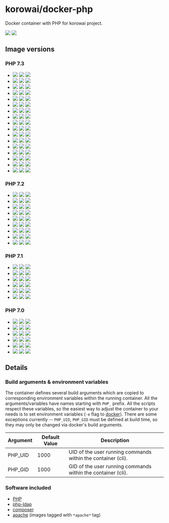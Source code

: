 # korowai/docker-php

Docker container with PHP for korowai project.

[![](https://img.shields.io/docker/stars/korowai/php.svg)](https://hub.docker.com/r/korowai/php/ "Docker Stars")
[![](https://img.shields.io/docker/pulls/korowai/php.svg)](https://hub.docker.com/r/korowai/php/ "Docker Pulls")


## Image versions


### PHP 7.3

- [![](https://images.microbadger.com/badges/version/korowai/php:latest.svg)](https://microbadger.com/images/korowai/php:latest "korowai/php:latest")
  [![](https://images.microbadger.com/badges/image/korowai/php:latest.svg)](https://microbadger.com/images/korowai/php:latest "Docker image size")
  [![](https://images.microbadger.com/badges/commit/korowai/php:latest.svg)](https://microbadger.com/images/korowai/php:latest "Source code")
- [![](https://images.microbadger.com/badges/version/korowai/php:cli.svg)](https://microbadger.com/images/korowai/php:cli "korowai/php:cli")
  [![](https://images.microbadger.com/badges/image/korowai/php:cli.svg)](https://microbadger.com/images/korowai/php:cli "Docker image size")
  [![](https://images.microbadger.com/badges/commit/korowai/php:cli.svg)](https://microbadger.com/images/korowai/php:cli "Source code")
- [![](https://images.microbadger.com/badges/version/korowai/php:latest-cli.svg)](https://microbadger.com/images/korowai/php:latest-cli "korowai/php:latest-cli")
  [![](https://images.microbadger.com/badges/image/korowai/php:latest-cli.svg)](https://microbadger.com/images/korowai/php:latest-cli "Docker image size")
  [![](https://images.microbadger.com/badges/commit/korowai/php:latest-cli.svg)](https://microbadger.com/images/korowai/php:latest-cli "Source code")
- [![](https://images.microbadger.com/badges/version/korowai/php:7.svg)](https://microbadger.com/images/korowai/php:7 "korowai/php:7")
  [![](https://images.microbadger.com/badges/image/korowai/php:7.svg)](https://microbadger.com/images/korowai/php:7 "Docker image size")
  [![](https://images.microbadger.com/badges/commit/korowai/php:7.svg)](https://microbadger.com/images/korowai/php:7 "Source code")
- [![](https://images.microbadger.com/badges/version/korowai/php:7-cli.svg)](https://microbadger.com/images/korowai/php:7-cli "korowai/php:7-cli")
  [![](https://images.microbadger.com/badges/image/korowai/php:7-cli.svg)](https://microbadger.com/images/korowai/php:7-cli "Docker image size")
  [![](https://images.microbadger.com/badges/commit/korowai/php:7-cli.svg)](https://microbadger.com/images/korowai/php:7-cli "Source code")
- [![](https://images.microbadger.com/badges/version/korowai/php:7.3.svg)](https://microbadger.com/images/korowai/php:7.3 "korowai/php:7.3")
  [![](https://images.microbadger.com/badges/image/korowai/php:7.3.svg)](https://microbadger.com/images/korowai/php:7.3 "Docker image size")
  [![](https://images.microbadger.com/badges/commit/korowai/php:7.3.svg)](https://microbadger.com/images/korowai/php:7.3 "Source code")
- [![](https://images.microbadger.com/badges/version/korowai/php:7.3-cli.svg)](https://microbadger.com/images/korowai/php:7.3-cli "korowai/php:7.3-cli")
  [![](https://images.microbadger.com/badges/image/korowai/php:7.3-cli.svg)](https://microbadger.com/images/korowai/php:7.3-cli "Docker image size")
  [![](https://images.microbadger.com/badges/commit/korowai/php:7.3-cli.svg)](https://microbadger.com/images/korowai/php:7.3-cli "Source code")
- [![](https://images.microbadger.com/badges/version/korowai/php:7.3-buster.svg)](https://microbadger.com/images/korowai/php:7.3-buster "korowai/php:7.3-buster")
  [![](https://images.microbadger.com/badges/image/korowai/php:7.3-buster.svg)](https://microbadger.com/images/korowai/php:7.3-buster "Docker image size")
  [![](https://images.microbadger.com/badges/commit/korowai/php:7.3-buster.svg)](https://microbadger.com/images/korowai/php:7.3-buster "Source code")
- [![](https://images.microbadger.com/badges/version/korowai/php:7.3-cli-buster.svg)](https://microbadger.com/images/korowai/php:7.3-cli-buster "korowai/php:7.3-cli-buster")
  [![](https://images.microbadger.com/badges/image/korowai/php:7.3-cli-buster.svg)](https://microbadger.com/images/korowai/php:7.3-cli-buster "Docker image size")
  [![](https://images.microbadger.com/badges/commit/korowai/php:7.3-cli-buster.svg)](https://microbadger.com/images/korowai/php:7.3-cli-buster "Source code")
- [![](https://images.microbadger.com/badges/version/korowai/php:apache.svg)](https://microbadger.com/images/korowai/php:apache "korowai/php:apache")
  [![](https://images.microbadger.com/badges/image/korowai/php:apache.svg)](https://microbadger.com/images/korowai/php:apache "Docker image size")
  [![](https://images.microbadger.com/badges/commit/korowai/php:apache.svg)](https://microbadger.com/images/korowai/php:apache "Source code")
- [![](https://images.microbadger.com/badges/version/korowai/php:latest-apache.svg)](https://microbadger.com/images/korowai/php:latest-apache "korowai/php:latest-apache")
  [![](https://images.microbadger.com/badges/image/korowai/php:latest-apache.svg)](https://microbadger.com/images/korowai/php:latest-apache "Docker image size")
  [![](https://images.microbadger.com/badges/commit/korowai/php:latest-apache.svg)](https://microbadger.com/images/korowai/php:latest-apache "Source code")
- [![](https://images.microbadger.com/badges/version/korowai/php:7-apache.svg)](https://microbadger.com/images/korowai/php:7-apache "korowai/php:7-apache")
  [![](https://images.microbadger.com/badges/image/korowai/php:7-apache.svg)](https://microbadger.com/images/korowai/php:7-apache "Docker image size")
  [![](https://images.microbadger.com/badges/commit/korowai/php:7-apache.svg)](https://microbadger.com/images/korowai/php:7-apache "Source code")
- [![](https://images.microbadger.com/badges/version/korowai/php:7.3-apache.svg)](https://microbadger.com/images/korowai/php:7.3-apache "korowai/php:7.3-apache")
  [![](https://images.microbadger.com/badges/image/korowai/php:7.3-apache.svg)](https://microbadger.com/images/korowai/php:7.3-apache "Docker image size")
  [![](https://images.microbadger.com/badges/commit/korowai/php:7.3-apache.svg)](https://microbadger.com/images/korowai/php:7.3-apache "Source code")
- [![](https://images.microbadger.com/badges/version/korowai/php:7.3-apache-buster.svg)](https://microbadger.com/images/korowai/php:7.3-apache-buster "korowai/php:7.3-apache-buster")
  [![](https://images.microbadger.com/badges/image/korowai/php:7.3-apache-buster.svg)](https://microbadger.com/images/korowai/php:7.3-apache-buster "Docker image size")
  [![](https://images.microbadger.com/badges/commit/korowai/php:7.3-apache-buster.svg)](https://microbadger.com/images/korowai/php:7.3-apache-buster "Source code")
- [![](https://images.microbadger.com/badges/version/korowai/php:7.3-stretch.svg)](https://microbadger.com/images/korowai/php:7.3-stretch "korowai/php:7.3-stretch")
  [![](https://images.microbadger.com/badges/image/korowai/php:7.3-stretch.svg)](https://microbadger.com/images/korowai/php:7.3-stretch "Docker image size")
  [![](https://images.microbadger.com/badges/commit/korowai/php:7.3-stretch.svg)](https://microbadger.com/images/korowai/php:7.3-stretch "Source code")
- [![](https://images.microbadger.com/badges/version/korowai/php:7.3-cli-stretch.svg)](https://microbadger.com/images/korowai/php:7.3-cli-stretch "korowai/php:7.3-cli-stretch")
  [![](https://images.microbadger.com/badges/image/korowai/php:7.3-cli-stretch.svg)](https://microbadger.com/images/korowai/php:7.3-cli-stretch "Docker image size")
  [![](https://images.microbadger.com/badges/commit/korowai/php:7.3-cli-stretch.svg)](https://microbadger.com/images/korowai/php:7.3-cli-stretch "Source code")
- [![](https://images.microbadger.com/badges/version/korowai/php:7.3-apache-stretch.svg)](https://microbadger.com/images/korowai/php:7.3-apache-stretch "korowai/php:7.3-apache-stretch")
  [![](https://images.microbadger.com/badges/image/korowai/php:7.3-apache-stretch.svg)](https://microbadger.com/images/korowai/php:7.3-apache-stretch "Docker image size")
  [![](https://images.microbadger.com/badges/commit/korowai/php:7.3-apache-stretch.svg)](https://microbadger.com/images/korowai/php:7.3-apache-stretch "Source code")

### PHP 7.2

- [![](https://images.microbadger.com/badges/version/korowai/php:7.2.svg)](https://microbadger.com/images/korowai/php:7.2 "korowai/php:7.2")
  [![](https://images.microbadger.com/badges/image/korowai/php:7.2.svg)](https://microbadger.com/images/korowai/php:7.2 "Docker image size")
  [![](https://images.microbadger.com/badges/commit/korowai/php:7.2.svg)](https://microbadger.com/images/korowai/php:7.2 "Source code")
- [![](https://images.microbadger.com/badges/version/korowai/php:7.2-cli.svg)](https://microbadger.com/images/korowai/php:7.2-cli "korowai/php:7.2-cli")
  [![](https://images.microbadger.com/badges/image/korowai/php:7.2-cli.svg)](https://microbadger.com/images/korowai/php:7.2-cli "Docker image size")
  [![](https://images.microbadger.com/badges/commit/korowai/php:7.2-cli.svg)](https://microbadger.com/images/korowai/php:7.2-cli "Source code")
- [![](https://images.microbadger.com/badges/version/korowai/php:7.2-buster.svg)](https://microbadger.com/images/korowai/php:7.2-buster "korowai/php:7.2-buster")
  [![](https://images.microbadger.com/badges/image/korowai/php:7.2-buster.svg)](https://microbadger.com/images/korowai/php:7.2-buster "Docker image size")
  [![](https://images.microbadger.com/badges/commit/korowai/php:7.2-buster.svg)](https://microbadger.com/images/korowai/php:7.2-buster "Source code")
- [![](https://images.microbadger.com/badges/version/korowai/php:7.2-cli-buster.svg)](https://microbadger.com/images/korowai/php:7.2-cli-buster "korowai/php:7.2-cli-buster")
  [![](https://images.microbadger.com/badges/image/korowai/php:7.2-cli-buster.svg)](https://microbadger.com/images/korowai/php:7.2-cli-buster "Docker image size")
  [![](https://images.microbadger.com/badges/commit/korowai/php:7.2-cli-buster.svg)](https://microbadger.com/images/korowai/php:7.2-cli-buster "Source code")
- [![](https://images.microbadger.com/badges/version/korowai/php:7.2-apache.svg)](https://microbadger.com/images/korowai/php:7.2-apache "korowai/php:7.2-apache")
  [![](https://images.microbadger.com/badges/image/korowai/php:7.2-apache.svg)](https://microbadger.com/images/korowai/php:7.2-apache "Docker image size")
  [![](https://images.microbadger.com/badges/commit/korowai/php:7.2-apache.svg)](https://microbadger.com/images/korowai/php:7.2-apache "Source code")
- [![](https://images.microbadger.com/badges/version/korowai/php:7.2-apache-buster.svg)](https://microbadger.com/images/korowai/php:7.2-apache-buster "korowai/php:7.2-apache-buster")
  [![](https://images.microbadger.com/badges/image/korowai/php:7.2-apache-buster.svg)](https://microbadger.com/images/korowai/php:7.2-apache-buster "Docker image size")
  [![](https://images.microbadger.com/badges/commit/korowai/php:7.2-apache-buster.svg)](https://microbadger.com/images/korowai/php:7.2-apache-buster "Source code")
- [![](https://images.microbadger.com/badges/version/korowai/php:7.2-stretch.svg)](https://microbadger.com/images/korowai/php:7.2-stretch "korowai/php:7.2-stretch")
  [![](https://images.microbadger.com/badges/image/korowai/php:7.2-stretch.svg)](https://microbadger.com/images/korowai/php:7.2-stretch "Docker image size")
  [![](https://images.microbadger.com/badges/commit/korowai/php:7.2-stretch.svg)](https://microbadger.com/images/korowai/php:7.2-stretch "Source code")
- [![](https://images.microbadger.com/badges/version/korowai/php:7.2-cli-stretch.svg)](https://microbadger.com/images/korowai/php:7.2-cli-stretch "korowai/php:7.2-cli-stretch")
  [![](https://images.microbadger.com/badges/image/korowai/php:7.2-cli-stretch.svg)](https://microbadger.com/images/korowai/php:7.2-cli-stretch "Docker image size")
  [![](https://images.microbadger.com/badges/commit/korowai/php:7.2-cli-stretch.svg)](https://microbadger.com/images/korowai/php:7.2-cli-stretch "Source code")
- [![](https://images.microbadger.com/badges/version/korowai/php:7.2-apache-stretch.svg)](https://microbadger.com/images/korowai/php:7.2-apache-stretch "korowai/php:7.2-apache-stretch")
  [![](https://images.microbadger.com/badges/image/korowai/php:7.2-apache-stretch.svg)](https://microbadger.com/images/korowai/php:7.2-apache-stretch "Docker image size")
  [![](https://images.microbadger.com/badges/commit/korowai/php:7.2-apache-stretch.svg)](https://microbadger.com/images/korowai/php:7.2-apache-stretch "Source code")

### PHP 7.1

- [![](https://images.microbadger.com/badges/version/korowai/php:7.1.svg)](https://microbadger.com/images/korowai/php:7.1 "korowai/php:7.1")
  [![](https://images.microbadger.com/badges/image/korowai/php:7.1.svg)](https://microbadger.com/images/korowai/php:7.1 "Docker image size")
  [![](https://images.microbadger.com/badges/commit/korowai/php:7.1.svg)](https://microbadger.com/images/korowai/php:7.1 "Source code")
- [![](https://images.microbadger.com/badges/version/korowai/php:7.1-cli.svg)](https://microbadger.com/images/korowai/php:7.1-cli "korowai/php:7.1-cli")
  [![](https://images.microbadger.com/badges/image/korowai/php:7.1-cli.svg)](https://microbadger.com/images/korowai/php:7.1-cli "Docker image size")
  [![](https://images.microbadger.com/badges/commit/korowai/php:7.1-cli.svg)](https://microbadger.com/images/korowai/php:7.1-cli "Source code")
- [![](https://images.microbadger.com/badges/version/korowai/php:7.1-jessie.svg)](https://microbadger.com/images/korowai/php:7.1-jessie "korowai/php:7.1-jessie")
  [![](https://images.microbadger.com/badges/image/korowai/php:7.1-jessie.svg)](https://microbadger.com/images/korowai/php:7.1-jessie "Docker image size")
  [![](https://images.microbadger.com/badges/commit/korowai/php:7.1-jessie.svg)](https://microbadger.com/images/korowai/php:7.1-jessie "Source code")
- [![](https://images.microbadger.com/badges/version/korowai/php:7.1-cli-jessie.svg)](https://microbadger.com/images/korowai/php:7.1-cli-jessie "korowai/php:7.1-cli-jessie")
  [![](https://images.microbadger.com/badges/image/korowai/php:7.1-cli-jessie.svg)](https://microbadger.com/images/korowai/php:7.1-cli-jessie "Docker image size")
  [![](https://images.microbadger.com/badges/commit/korowai/php:7.1-cli-jessie.svg)](https://microbadger.com/images/korowai/php:7.1-cli-jessie "Source code")
- [![](https://images.microbadger.com/badges/version/korowai/php:7.1-apache.svg)](https://microbadger.com/images/korowai/php:7.1-apache "korowai/php:7.1-apache")
  [![](https://images.microbadger.com/badges/image/korowai/php:7.1-apache.svg)](https://microbadger.com/images/korowai/php:7.1-apache "Docker image size")
  [![](https://images.microbadger.com/badges/commit/korowai/php:7.1-apache.svg)](https://microbadger.com/images/korowai/php:7.1-apache "Source code")
- [![](https://images.microbadger.com/badges/version/korowai/php:7.1-apache-jessie.svg)](https://microbadger.com/images/korowai/php:7.1-apache-jessie "korowai/php:7.1-apache-jessie")
  [![](https://images.microbadger.com/badges/image/korowai/php:7.1-apache-jessie.svg)](https://microbadger.com/images/korowai/php:7.1-apache-jessie "Docker image size")
  [![](https://images.microbadger.com/badges/commit/korowai/php:7.1-apache-jessie.svg)](https://microbadger.com/images/korowai/php:7.1-apache-jessie "Source code")

### PHP 7.0

- [![](https://images.microbadger.com/badges/version/korowai/php:7.0.svg)](https://microbadger.com/images/korowai/php:7.0 "korowai/php:7.0")
  [![](https://images.microbadger.com/badges/image/korowai/php:7.0.svg)](https://microbadger.com/images/korowai/php:7.0 "Docker image size")
  [![](https://images.microbadger.com/badges/commit/korowai/php:7.0.svg)](https://microbadger.com/images/korowai/php:7.0 "Source code")
- [![](https://images.microbadger.com/badges/version/korowai/php:7.0-cli.svg)](https://microbadger.com/images/korowai/php:7.0-cli "korowai/php:7.0-cli")
  [![](https://images.microbadger.com/badges/image/korowai/php:7.0-cli.svg)](https://microbadger.com/images/korowai/php:7.0-cli "Docker image size")
  [![](https://images.microbadger.com/badges/commit/korowai/php:7.0-cli.svg)](https://microbadger.com/images/korowai/php:7.0-cli "Source code")
- [![](https://images.microbadger.com/badges/version/korowai/php:7.0-jessie.svg)](https://microbadger.com/images/korowai/php:7.0-jessie "korowai/php:7.0-jessie")
  [![](https://images.microbadger.com/badges/image/korowai/php:7.0-jessie.svg)](https://microbadger.com/images/korowai/php:7.0-jessie "Docker image size")
  [![](https://images.microbadger.com/badges/commit/korowai/php:7.0-jessie.svg)](https://microbadger.com/images/korowai/php:7.0-jessie "Source code")
- [![](https://images.microbadger.com/badges/version/korowai/php:7.0-cli-jessie.svg)](https://microbadger.com/images/korowai/php:7.0-cli-jessie "korowai/php:7.0-cli-jessie")
  [![](https://images.microbadger.com/badges/image/korowai/php:7.0-cli-jessie.svg)](https://microbadger.com/images/korowai/php:7.0-cli-jessie "Docker image size")
  [![](https://images.microbadger.com/badges/commit/korowai/php:7.0-cli-jessie.svg)](https://microbadger.com/images/korowai/php:7.0-cli-jessie "Source code")
- [![](https://images.microbadger.com/badges/version/korowai/php:7.0-apache.svg)](https://microbadger.com/images/korowai/php:7.0-apache "korowai/php:7.0-apache")
  [![](https://images.microbadger.com/badges/image/korowai/php:7.0-apache.svg)](https://microbadger.com/images/korowai/php:7.0-apache "Docker image size")
  [![](https://images.microbadger.com/badges/commit/korowai/php:7.0-apache.svg)](https://microbadger.com/images/korowai/php:7.0-apache "Source code")
- [![](https://images.microbadger.com/badges/version/korowai/php:7.0-apache-jessie.svg)](https://microbadger.com/images/korowai/php:7.0-apache-jessie "korowai/php:7.0-apache-jessie")
  [![](https://images.microbadger.com/badges/image/korowai/php:7.0-apache-jessie.svg)](https://microbadger.com/images/korowai/php:7.0-apache-jessie "Docker image size")
  [![](https://images.microbadger.com/badges/commit/korowai/php:7.0-apache-jessie.svg)](https://microbadger.com/images/korowai/php:7.0-apache-jessie "Source code")

## Details

### Build arguments & environment variables

The container defines several build arguments which are copied to corresponding
environment variables within the running container. All the arguments/variables
have names starting with `PHP_` prefix. All the scripts respect these
variables, so the easiest way to adjust the container to your needs is to set
environment variables (`-e` flag to [docker](https://docker.com/)). There are
some exceptions currently -- `PHP_UID`, `PHP_GID` must be defined at build
time, so they may only be changed via docker's build arguments.

| Argument                    | Default Value        | Description                                                  |
| --------------------------- | -------------------- | ------------------------------------------------------------ |
| PHP\_UID                    | 1000                 | UID of the user running commands within the container (cli). |
| PHP\_GID                    | 1000                 | GID of the user running commands within the container (cli). |

### Software included

  - [PHP](https://php.net/)
  - [php-ldap](https://www.php.net/manual/en/book.ldap.php)
  - [composer](https://getcomposer.org/)
  - [apache](https://httpd.apache.org/) (images tagged with ``*apache*`` tag)

